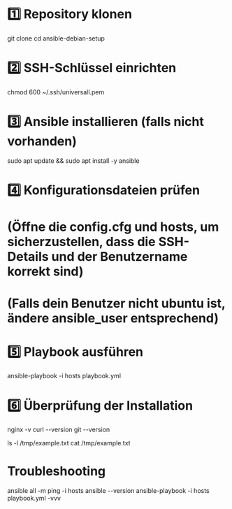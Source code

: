 # 1️⃣ Repository klonen
git clone <repo-url>
cd ansible-debian-setup

# 2️⃣ SSH-Schlüssel einrichten
chmod 600 ~/.ssh/universall.pem

# 3️⃣ Ansible installieren (falls nicht vorhanden)
sudo apt update && sudo apt install -y ansible

# 4️⃣ Konfigurationsdateien prüfen
# (Öffne die config.cfg und hosts, um sicherzustellen, dass die SSH-Details und der Benutzername korrekt sind)
# (Falls dein Benutzer nicht ubuntu ist, ändere ansible_user entsprechend)

# 5️⃣ Playbook ausführen
ansible-playbook -i hosts playbook.yml

# 6️⃣ Überprüfung der Installation
nginx -v
curl --version
git --version

ls -l /tmp/example.txt
cat /tmp/example.txt

# Troubleshooting
ansible all -m ping -i hosts
ansible --version
ansible-playbook -i hosts playbook.yml -vvv
